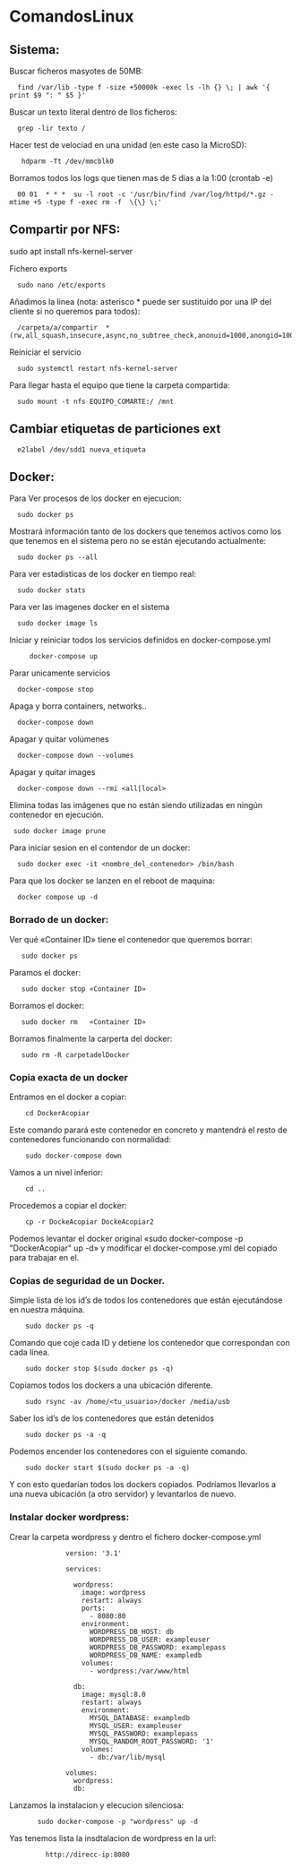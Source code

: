 # ComandosLinux

## Sistema:

Buscar ficheros masyotes de 50MB:

      find /var/lib -type f -size +50000k -exec ls -lh {} \; | awk '{ print $9 ": " $5 }'

Buscar un texto literal dentro de llos ficheros:

      grep -lir texto /

Hacer test de velociad en una unidad (en este caso la MicroSD):

       hdparm -Tt /dev/mmcblk0

Borramos todos los logs que tienen mas de 5 dias a la 1:00 (crontab -e)

      00 01  * * *  su -l root -c '/usr/bin/find /var/log/httpd/*.gz -mtime +5 -type f -exec rm -f  \{\} \;'


## Compartir por NFS:

sudo apt install nfs-kernel-server

Fichero exports

      sudo nano /etc/exports 

Añadimos la linea (nota: asterisco * puede ser sustituido por una IP del cliente si no queremos para todos):
  
      /carpeta/a/compartir  *(rw,all_squash,insecure,async,no_subtree_check,anonuid=1000,anongid=1000)

Reiniciar el servicio

      sudo systemctl restart nfs-kernel-server

Para llegar hasta el equipo que tiene la carpeta compartida:
  
      sudo mount -t nfs EQUIPO_COMARTE:/ /mnt

## Cambiar etiquetas de particiones ext
      
      e2label /dev/sdd1 nueva_etiqueta

## Docker:

  Para Ver procesos de los docker en ejecucion:
  
      sudo docker ps
      
Mostrará información tanto de los dockers que tenemos activos como los que tenemos en el sistema 
pero no se están ejecutando actualmente:

      sudo docker ps --all   

  Para ver estadisticas de los docker en tiempo real:
  
      sudo docker stats

  Para ver las imagenes docker en el sistema
  
      sudo docker image ls

 Iniciar y reiniciar todos los servicios definidos en docker-compose.yml
 
         docker-compose up 
      
 Parar unicamente servicios
 
      docker-compose stop

Apaga y borra containers, networks..

      docker-compose down 

Apagar y quitar volúmenes 

      docker-compose down --volumes 

Apagar y quitar images

      docker-compose down --rmi <all|local> 
      
Elimina todas las imágenes que no están siendo utilizadas en ningún contenedor en ejecución.
     
     sudo docker image prune

Para iniciar sesion en el contendor de un docker:

      sudo docker exec -it <nombre_del_contenedor> /bin/bash

Para que los docker se lanzen en el reboot de maquina:

      docker compose up -d

 ### Borrado de un docker:

Ver qué «Container ID» tiene el contenedor que queremos borrar:

       sudo docker ps 

Paramos el docker:       

       sudo docker stop «Container ID»

Borramos el docker:

       sudo docker rm   «Container ID»

Borramos finalmente la carperta del docker:

       sudo rm -R carpetadelDocker
  
 ### Copia exacta de un docker     

Entramos en el docker a copiar:
  
        cd DockerAcopiar
        
Este comando parará este contenedor en concreto y mantendrá el resto de contenedores funcionando con normalidad:

        sudo docker-compose down 
        
Vamos a un nivel inferior:

        cd ..

Procedemos a copiar el docker:
        
        cp -r DockeAcopiar DockeAcopiar2

Podemos levantar el docker original «sudo docker-compose -p "DockerAcopiar" up -d» y modificar el docker-compose.yml del copiado para trabajar en el.
    

### Copias de seguridad de un Docker.
  
Simple lista de los id’s de todos los contenedores que están ejecutándose en nuestra máquina.

        sudo docker ps -q      

Comando que coje cada ID y detiene los contenedor que correspondan con cada línea.
 
        sudo docker stop $(sudo docker ps -q)        
        
Copiamos todos los dockers a una ubicación diferente.

        sudo rsync -av /home/<tu_usuario>/docker /media/usb  

Saber los id’s de los contenedores que están detenidos
      
        sudo docker ps -a -q                                 

Podemos encender los contenedores con el siguiente comando.

        sudo docker start $(sudo docker ps -a -q)           
        
Y con esto quedarían todos los dockers copiados. Podríamos llevarlos a una nueva ubicación (a otro servidor) y levantarlos de nuevo.
        
### Instalar docker wordpress:

Crear la carpeta wordpress y dentro el fichero docker-compose.yml

                  version: '3.1'
                  
                  services:
                  
                    wordpress:
                      image: wordpress
                      restart: always
                      ports:
                        - 8080:80
                      environment:
                        WORDPRESS_DB_HOST: db
                        WORDPRESS_DB_USER: exampleuser
                        WORDPRESS_DB_PASSWORD: examplepass
                        WORDPRESS_DB_NAME: exampledb
                      volumes:
                        - wordpress:/var/www/html
                  
                    db:
                      image: mysql:8.0
                      restart: always
                      environment:
                        MYSQL_DATABASE: exampledb
                        MYSQL_USER: exampleuser
                        MYSQL_PASSWORD: examplepass
                        MYSQL_RANDOM_ROOT_PASSWORD: '1'
                      volumes:
                        - db:/var/lib/mysql
                  
                  volumes:
                    wordpress:
                    db:

Lanzamos la instalacion y elecucion silenciosa:

           sudo docker-compose -p "wordpress" up -d

Yas tenemos lista la insdtalacion de wordpress en la url:

             http://direcc-ip:8080

